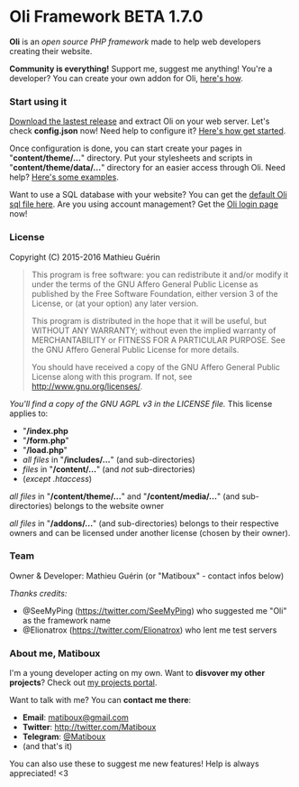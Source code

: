 # Oli Framework BETA 1.7.0

**Oli** is an *open source PHP framework* made to help web developers creating their website.

**Community is everything!**
Support me, suggest me anything!
You're a developer? You can create your own addon for Oli, [here's how](#).

### Start using it

[Download the lastest release](#) and extract Oli on your web server.
Let's check **config.json** now! Need help to configure it? [Here's how get started](#).

Once configuration is done, you can start create your pages in "**content/theme/...**" directory. Put your stylesheets and scripts in "**content/theme/data/...**" directory for an easier access through Oli.
Need help? [Here's some examples](#).

Want to use a SQL database with your website? You can get the [default Oli sql file here](#).
Are you using account management? Get the [Oli login page](#) now!

### License

Copyright (C) 2015-2016 Mathieu Guérin
> This program is free software: you can redistribute it and/or modify it under the terms of the GNU Affero General Public License as published by the Free Software Foundation, either version 3 of the License, or (at your option) any later version.
> 
> This program is distributed in the hope that it will be useful, but WITHOUT ANY WARRANTY; without even the implied warranty of MERCHANTABILITY or FITNESS FOR A PARTICULAR PURPOSE. See the GNU Affero General Public License for more details.
> 
> You should have received a copy of the GNU Affero General Public License along with this program. If not, see <http://www.gnu.org/licenses/>.

*You'll find a copy of the GNU AGPL v3 in the LICENSE file.*
This license applies to:

- "**/index.php**
- "**/form.php**"
- "**/load.php**"
- *all files* in "**/includes/...**" (and sub-directories)
- *files* in "**/content/...**" (and *not* sub-directories)
- (*except .htaccess*)

*all files* in "**/content/theme/...**" and "**/content/media/...**" (and sub-directories) belongs to the website owner

*all files* in "**/addons/...**" (and sub-directories) belongs to their respective owners and can be licensed under another license (chosen by their owner).

### Team
Owner & Developer: Mathieu Guérin (or "Matiboux" - contact infos below)

*Thanks credits:*

- @SeeMyPing (https://twitter.com/SeeMyPing) who suggested me "Oli" as the framework name
- @Elionatrox (https://twitter.com/Elionatrox) who lent me test servers

### About me, Matiboux

I'm a young developer acting on my own.
Want to **disvover my other projects**?
Check out [my projects portal](http://projects.matiboux.com/).

Want to talk with me? You can **contact me there**:

 - **Email**: [matiboux@gmail.com](mailto:matiboux@gmail.com)
 - **Twitter**: http://twitter.com/Matiboux
 - **Telegram**: [@Matiboux](http://telegram.me/Matiboux)
 - (and that's it)

You can also use these to suggest me new features!
Help is always appreciated! <3